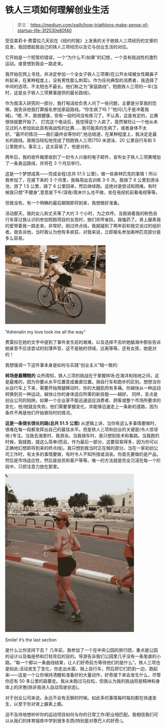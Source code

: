 # 铁人三项如何理解创业生活

> 原文：<https://medium.com/swlh/how-triathlons-make-sense-of-startup-life-3f2530e80f40>

受亚美莉卡·费雷拉几天前在《纽约时报》上发表的关于她铁人三项经历的文章的启发，我回想起我自己的铁人三项经历以及它与创业生活的对应。

它开始是一个短暂的错误，一个“为什么不/如果”的幻想，一个具有挑战性的激烈运动。谁曾想到我会一路走来。

我开始在网上寻找，并决定参加一个全女子铁人三项赛(在公开水域被女性踢鼻子听起来，在某种程度上，没有男性那么刺耳)。作为任何典型的消费者，我选择了中间的选项，不太短也不最长。他们称之为“家庭路线”，短跑铁人三项的一半(当时，这是女子铁人三项赛事提供的最长路线)。

作为我深入研究的一部分，我打电话给负责人问了一些问题，主要是分享我的恐惧。我告诉他我打算报名参加家庭路线。“你生病了吗？”他问(几乎是冲着我喊)。“嗯..不，我很健康，但有一段时间没有练习了，不认真，这是肯定的，比赛很快就要开始了。
打完这个电话后，我觉得这个人疯了，竟然冒险让一个他从未见过的人参加如此具有挑战性的比赛……我可能真的生病了，或者身体不太好。“最坏的情况——我们最终会等你的”,他总结道，在某种程度上，我决定走最长的路线。我相当轻松地完成了短跑铁人三项(750 米游泳、20 公里自行车和 5 公里跑步)。事实上，这太容易了，他是对的。

两年后，我的收件箱里收到了一封令人兴奋的电子邮件，宣布女子铁人三项赛增加了一条奥运路线，并将在 3 个月后举行。

这是一个梦想成真——完成全程(总共 51.5 公里)，做一些奥林匹克的事情！所以我参加了，在接下来的 3 个月里，我每周出去训练 3-5 次。我骑了 6 公里到游泳池，游了 1.5 公里，骑了 6 公里回来，然后继续跑。这绝对是尝试和困难。有时候我只想“不健身”,意思是下午/深夜/周末什么也不做，坐在电视机前看电视等等。

但我没有。有一个明确的最后期限即将到来，我想做好准备。

活动那天，我的女儿和丈夫等了大约 3 个小时，为之欢呼。当我骑着我的粉色自行车穿过我认识的参加短跑项目的女孩时，她们欢呼雀跃。我嗑药了。肾上腺素我的爱带着我一路走来，非常好。刚过终点线，我就碰到了两年前和我交谈过的组织者。我告诉他，当时我认为他有多疯狂，对我来说，立即报名参加奥林匹克部分是多么容易。

![](img/09f35b2f9c475064a1d52d0866fdef4f.png)

“Adrenalin my love took me all the way”

费雷拉在她的文字中提到了事件发生前的艰难，以及选择不去听她脑海中那些告诉她甚至不应该尝试的刻薄声音，这不是她的领域，远离等等。还有女孩，她是对的！

我想强调一下这件事本身是如何与实践“创业主义”相一致的:

**转场是最糟糕的** 众所周知，铁人三项的挑战在于掌握转场:在海洋和陆地之间，这是最难的，因为你要从水平位置变成垂直位置。骑自行车和跑步的区别。想想当你从自行车上下来，需要开始用腿移动时，你的大腿肌肉有多痛。你越快从一种运动转换到另一种运动，越快让你的身体适应所需的新技能——越好。
同样，支点是创业公司的陷阱。如果一个企业家不能迅速适应消费者、顾客或整个市场所要求的变化，他/她就会失败。他们需要掌握变化，并能够迅速走上一条新的道路，因为条件不再是他们开始冒险时的情况。

**这是一条很长很长的路(总共 51.5 公里)** 从逻辑上讲，当你有这么多事情要做时，很难在每一段都发挥出自己的最佳水平。但是铁人三项和创业的关键是(令人惊讶地:)专注。当我去海里时，我游泳。当我骑车时，我只想到技术和看路。当我跑的时候，我就跑，就这么简单(而且，作为最后一部分，这要容易得多，因为你可以正确地幻想即将到来的终点线)。我只想到我当时正在做的部分。当在一家初创公司工作时，有太多的事情要做，有时令人不知所措或沮丧。你首先要做的是产品，然后是市场适应性，然后是投资和客户等等。唯一的方法就是完全沉浸在每一个阶段中，只把注意力放在那里。

![](img/9e95c752fc37c5ac660d44bd1363c97b.png)

Smile! it’s the last section

是什么让你坚持下去？
几年前，我参加了一个在中央公园的旅行团，重点是公园的设计以及每座桥和灯柱背后的目的。导游告诉我们公园里几乎没有一条笔直的小路。“每一个都以一条曲线结束，让人们好奇前方等待他们的是什么”。铁人三项也是如此:活动发生了变化，你走出水面，骑上自行车，然后把它们扔到一边，跑起来——这是一个让你保持清醒和准备好的大量动作，好奇接下来会发生什么，尽管你还有 50 多公里的路要走。我从未跑过马拉松，但我认为我的挑战将是精神和身体上的厌倦(除非我进入自动驾驶状态)。

对于创业公司来说，永远不会有无聊的时候。如此多的事情每时每刻都在快速发生，以至于你对肾上腺素上瘾。

迫不及待地想听听你的运动项目如何与你的日常工作/职业相匹配。我相信我们可以从我们的体育锻炼中学到很多东西(特别是对尊巴人的好奇:)。
